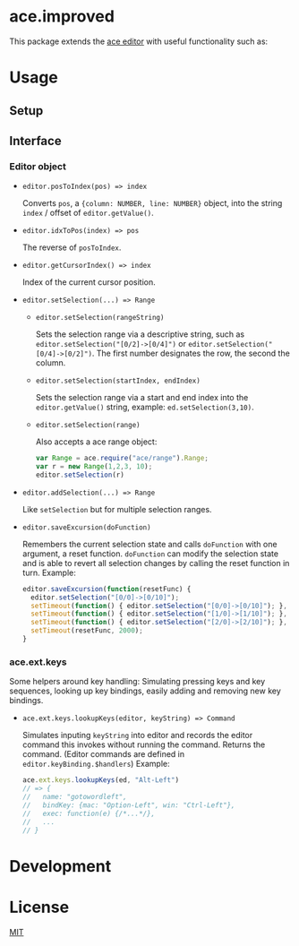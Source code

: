 # ace.improved

This package extends the [ace editor](http://ace.c9.io/) with useful functionality such as:

# Usage

## Setup

## Interface

### Editor object

- `editor.posToIndex(pos) => index`

  Converts `pos`, a `{column: NUMBER, line: NUMBER}` object, into the string
  `index` / offset of `editor.getValue()`.

- `editor.idxToPos(index) => pos`

  The reverse of `posToIndex`.

- `editor.getCursorIndex() => index`

  Index of the current cursor position.

- `editor.setSelection(...) => Range`

  - `editor.setSelection(rangeString)`

    Sets the selection range via a descriptive string, such as
    `editor.setSelection("[0/2]->[0/4]")` or
    `editor.setSelection("[0/4]->[0/2]")`. The first number designates the row,
    the second the column.

  - `editor.setSelection(startIndex, endIndex)`

    Sets the selection range via a start and end index into the
    `editor.getValue()` string, example: `ed.setSelection(3,10)`.

  - `editor.setSelection(range)`

    Also accepts a ace range object:
    ```js
    var Range = ace.require("ace/range").Range;
    var r = new Range(1,2,3, 10);
    editor.setSelection(r)
    ```

- `editor.addSelection(...) => Range`

  Like `setSelection` but for multiple selection ranges.

- `editor.saveExcursion(doFunction)`

  Remembers the current selection state and calls `doFunction` with one
  argument, a reset function. `doFunction` can modify the selection state and
  is able to revert all selection changes by calling the reset function in turn.
  Example:
  ```js
  editor.saveExcursion(function(resetFunc) {
    editor.setSelection("[0/0]->[0/10]");
    setTimeout(function() { editor.setSelection("[0/0]->[0/10]"); }, 500);
    setTimeout(function() { editor.setSelection("[1/0]->[1/10]"); }, 1000);
    setTimeout(function() { editor.setSelection("[2/0]->[2/10]"); }, 1500);
    setTimeout(resetFunc, 2000);
  }
  ```

### ace.ext.keys

Some helpers around key handling: Simulating pressing keys and key sequences,
looking up key bindings, easily adding and removing new key bindings.

- `ace.ext.keys.lookupKeys(editor, keyString) => Command`

  Simulates inputing `keyString` into editor and records the editor command
  this invokes without running the command. Returns the command.
  (Editor commands are defined in `editor.keyBinding.$handlers`)
  Example:
  ```js
  ace.ext.keys.lookupKeys(ed, "Alt-Left")
  // => {
  //   name: "gotowordleft",
  //   bindKey: {mac: "Option-Left", win: "Ctrl-Left"},
  //   exec: function(e) {/*...*/},
  //   ...
  // }
  ```
# Development

# License

[MIT](LICENSE)
